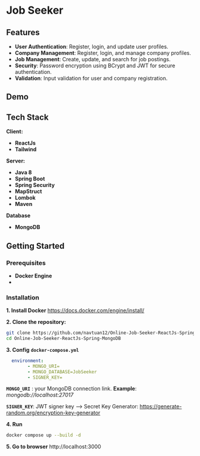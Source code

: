 
# Job Seeker




## Features

- **User Authentication**: Register, login, and update user profiles.
- **Company Management**: Register, login, and manage company profiles.
- **Job Management**: Create, update, and search for job postings.
- **Security**: Password encryption using BCrypt and JWT for secure authentication.
- **Validation**: Input validation for user and company registration.

## Demo



## Tech Stack

**Client:** 
- **ReactJs**
- **Tailwind**

**Server:**
- **Java 8**
- **Spring Boot**
- **Spring Security**
- **MapStruct**
- **Lombok**
- **Maven**

**Database**
- **MongoDB**


## Getting Started

### Prerequisites

- **Docker Engine**
- 
### Installation

**1. Install Docker**
https://docs.docker.com/engine/install/

**2. Clone the repository:**
```sh
git clone https://github.com/navtuan12/Online-Job-Seeker-ReactJs-Spring-MongoDB.git
cd Online-Job-Seeker-ReactJs-Spring-MongoDB
```
**3. Config** **`docker-compose.yml`**
```yml
  environment:
        - MONGO_URI=
        - MONGO_DATABASE=JobSeeker
        - SIGNER_KEY=
```
**`MONGO_URI`** : your MongoDB connection link. **Example**: *mongodb://localhost:27017*

**`SIGNER_KEY`**: JWT signer key --> Secret Key Generator: https://generate-random.org/encryption-key-generator

**4. Run** 
```sh
docker compose up --build -d
```

**5. Go to browser**
http://localhost:3000
